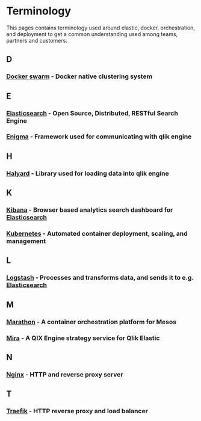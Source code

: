 # Terminology

This pages contains terminology used around elastic, docker, orchestration,
and deployment to get a common understanding used among teams, partners and customers.

## D

### [Docker swarm](https://github.com/docker/swarm) - Docker native clustering system

## E

### [Elasticsearch](https://github.com/elastic/elasticsearch) - Open Source, Distributed, RESTful Search Engine

### [Enigma](https://github.com/qlik-oss/enigma.js) - Framework used for communicating with qlik engine

## H

### [Halyard](https://github.com/qlik-oss/halyard.js) - Library used for loading data into qlik engine

## K

### [Kibana](https://github.com/elastic/kibana) - Browser based analytics search dashboard for [Elasticsearch](#elasticsearch)

### [Kubernetes](https://github.com/kubernetes/kubernetes) - Automated container deployment, scaling, and management

## L

### [Logstash](https://github.com/elastic/logstash) - Processes and transforms data, and sends it to e.g. [Elasticsearch](#elasticsearch)

## M

### [Marathon](https://mesosphere.github.io/marathon/) - A container orchestration platform for Mesos

### [Mira](https://github.com/qlik-ea/mira) - A QIX Engine strategy service for Qlik Elastic

## N

### [Nginx](https://github.com/nginx/nginx) - HTTP and reverse proxy server

## T

### [Traefik](https://github.com/containous/traefik) - HTTP reverse proxy and load balancer
